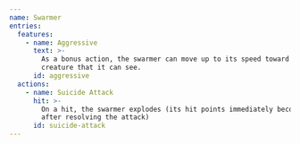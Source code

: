 ```yaml
---
name: Swarmer
entries:
  features:
    - name: Aggressive
      text: >-
        As a bonus action, the swarmer can move up to its speed toward a hostile
        creature that it can see.
      id: aggressive
  actions:
    - name: Suicide Attack
      hit: >-
        On a hit, the swarmer explodes (its hit points immediately become 0
        after resolving the attack)
      id: suicide-attack
---
```


